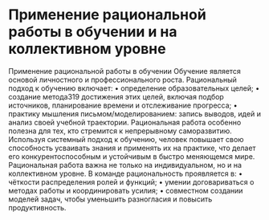 # Применение рациональной работы в обучении и на коллективном уровне

Применение рациональной работы в обучении
Обучение является основой личностного и профессионального роста. Рациональный подход к обучению включает:
• определение образовательных целей;
• создание метода319 достижения этих целей, включая подбор источников, планирование времени и отслеживание прогресса;
• практику мышления письмом/моделированием: запись выводов, идей и анализ своей учебной траектории.
Рациональная работа особенно полезна для тех, кто стремится к непрерывному саморазвитию. Используя системный подход к обучению, человек повышает свою способность усваивать знания и применять их на практике, что делает его конкурентоспособным и устойчивым в быстро меняющемся мире.
Рациональная работа важна не только на индивидуальном, но и на коллективном уровне. В команде рациональность проявляется в:
• чёткости распределения ролей и функций;
• умении договариваться о методах работы и координировать усилия;
• совместном создании моделей задач, чтобы уменьшить разногласия и повысить продуктивность.
